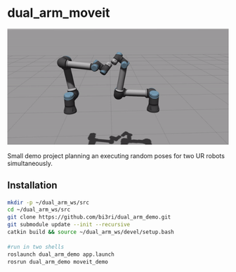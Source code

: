 # dual_arm_moveit

![dual arm](https://github.com/bi3ri/dual_arm_demo/blob/main/dual_arm_demo.gif?raw=true)

Small demo project planning an executing random poses for two UR robots simultaneously. 

## Installation
```bash
mkdir -p ~/dual_arm_ws/src
cd ~/dual_arm_ws/src
git clone https://github.com/bi3ri/dual_arm_demo.git
git submodule update --init --recursive
catkin build && source ~/dual_arm_ws/devel/setup.bash

#run in two shells
roslaunch dual_arm_demo app.launch 
rosrun dual_arm_demo moveit_demo
```